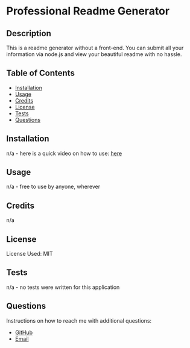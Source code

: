 
# Professional Readme Generator

## Description
This is a readme generator without a front-end. You can submit all your information via node.js and view your beautiful readme with no hassle.

## Table of Contents

- [Installation](#installation)
- [Usage](#usage)
- [Credits](#credits)
- [License](#license)
- [Tests](#tests)
- [Questions](#Questions)

## Installation
n/a - here is a quick video on how to use: [here](https://www.loom.com/share/efd3e16de7cd4a2eb50a964e108bdbd3?sid=66fc0f72-be06-4523-be97-cb1b2d9ba10b)

## Usage
n/a - free to use by anyone, wherever

## Credits
n/a 

## License

 License Used: MIT

## Tests
n/a - no tests were written for this application

## Questions

Instructions on how to reach me with additional questions:
- [GitHub](https://github.com/kevin6314/)
- [Email](mailto:kevin.omwega@gmail.com?subject=[Github]%20Source%20Generate%20README)
